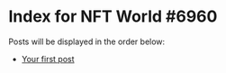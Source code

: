 # Index for NFT World #6960
Posts will be displayed in the order below:

- [Your first post](./001-first.md)

